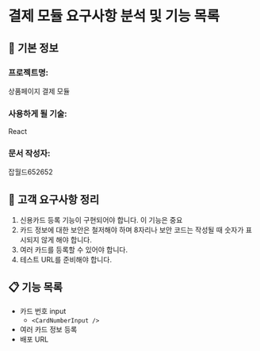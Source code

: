 # 결제 모듈 요구사항 분석 및 기능 목록

## 📌 기본 정보
### 프로젝트명: 
상품페이지 결제 모듈

### 사용하게 될 기술: 
React

### 문서 작성자: 
잡월드652652

## 📝 고객 요구사항 정리
1. 신용카드 등록 기능이 구현되어야 합니다. 이 기능은 중요
2. 카드 정보에 대한 보안은 철저해야 하며 8자리나 보안 코드는 작성될 때 숫자가 표시되지 않게 해야 합니다.
3. 여러 카드를 등록할 수 있어야 합니다.
4. 테스트 URL를 준비해야 합니다.

## 📋 기능 목록
- 카드 번호 input
  - `<CardNumberInput />`
- 여러 카드 정보 등록
- 배포 URL
 
 


